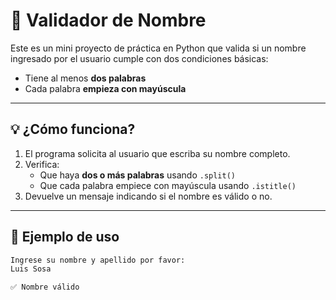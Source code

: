 # 🧠 Validador de Nombre

Este es un mini proyecto de práctica en Python que valida si un nombre ingresado por el usuario cumple con dos condiciones básicas:

- Tiene al menos **dos palabras**
- Cada palabra **empieza con mayúscula**

---

## 💡 ¿Cómo funciona?

1. El programa solicita al usuario que escriba su nombre completo.
2. Verifica:
   - Que haya **dos o más palabras** usando `.split()`
   - Que cada palabra empiece con mayúscula usando `.istitle()`
3. Devuelve un mensaje indicando si el nombre es válido o no.

---

## 📌 Ejemplo de uso

```bash
Ingrese su nombre y apellido por favor:
Luis Sosa

✅ Nombre válido

